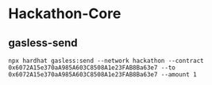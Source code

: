 # Hackathon-Core

## gasless-send

```
npx hardhat gasless:send --network hackathon --contract 0x6072A15e370aA985A603C8508A1e23FAB8Ba63e7 --to 0x6072A15e370aA985A603C8508A1e23FAB8Ba63e7 --amount 1
```
